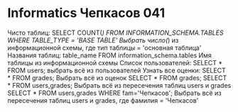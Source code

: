 # Informatics Чепкасов 041
  Чисто таблиц: SELECT COUNT(*) FROM INFORMATION_SCHEMA.TABLES WHERE TABLE_TYPE = 'BASE TABLE'
  Выбрать число(*) из информационной схемы, где тип таблицы = 'основная таблица'
  Названия таблиц: table_name FROM information_schema.tables
  Имя таблицы из информационной схемы
  Список пользователей: SELECT * FROM users;
  выбрать всё из пользователей
  Узнать все оценки: SELECT * FROM grades;
  Выбрать всё из оценок
  SELECT * FROM grades;
  SELECT * FROM users,grades;
  Выбрать всё из пересечения таблиц users и grades
  SELECT * FROM users,grades WHERE fam='Чепкасов';
  Выбрать всё из пересечения таблиц users и grades, где фамилия = 'Чепкасов'

